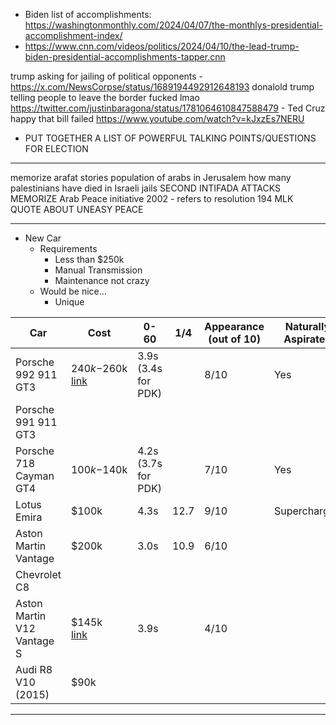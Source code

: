 - Biden list of accomplishments: https://washingtonmonthly.com/2024/04/07/the-monthlys-presidential-accomplishment-index/
- https://www.cnn.com/videos/politics/2024/04/10/the-lead-trump-biden-presidential-accomplishments-tapper.cnn


trump asking for jailing of political opponents - https://x.com/NewsCorpse/status/1689194492912648193
donalold trump telling people to leave the border fucked lmao https://twitter.com/justinbaragona/status/1781064610847588479
	- Ted Cruz happy that bill failed https://www.youtube.com/watch?v=kJxzEs7NERU


- PUT TOGETHER A LIST OF POWERFUL TALKING POINTS/QUESTIONS FOR ELECTION
__________
memorize arafat stories
population of arabs in Jerusalem
how many palestinians have died in Israeli jails
SECOND INTIFADA ATTACKS MEMORIZE
Arab Peace initiative 2002
	- refers to resolution 194
MLK QUOTE ABOUT UNEASY PEACE
__________________________
- New Car
	- Requirements
		- Less than $250k
		- Manual Transmission
		- Maintenance not crazy
	- Would be nice…
		- Unique

| Car                        | Cost                                                                              | 0-60                   | 1/4  | Appearance (out of 10) | Naturally Aspirated | Transmission   |
| -------------------------- | --------------------------------------------------------------------------------- | ---------------------- | ---- | ---------------------- | ------------------- | -------------- |
| Porsche 992 911 GT3        | $240k-$260k<br>[link](https://www.autotrader.com/cars-for-sale/vehicle/708606350) | 3.9s (3.4s for PDK)    |      | 8/10                   | Yes                 | 6-speed<br>PDK |
| Porsche 991 911 GT3        |                                                                                   |                        |      |                        |                     |                |
| Porsche 718 Cayman GT4     | $100k-$140k                                                                       | 4.2s<br>(3.7s for PDK) |      | 7/10                   | Yes                 | Manual<br>PDK  |
| Lotus Emira                | $100k                                                                             | 4.3s                   | 12.7 | 9/10                   | Supercharged        | Manual         |
| Aston Martin Vantage       | $200k                                                                             | 3.0s                   | 10.9 | 6/10                   |                     | Automatic      |
| Chevrolet C8               |                                                                                   |                        |      |                        |                     | Automatic      |
| Aston Martin V12 Vantage S | $145k<br>[link](https://www.autotrader.com/cars-for-sale/vehicle/715531941)       | 3.9s                   |      | 4/10                   |                     | 6-Speed        |
| Audi R8 V10 (2015)         | $90k                                                                              |                        |      |                        |                     | Manual         |

_______________
